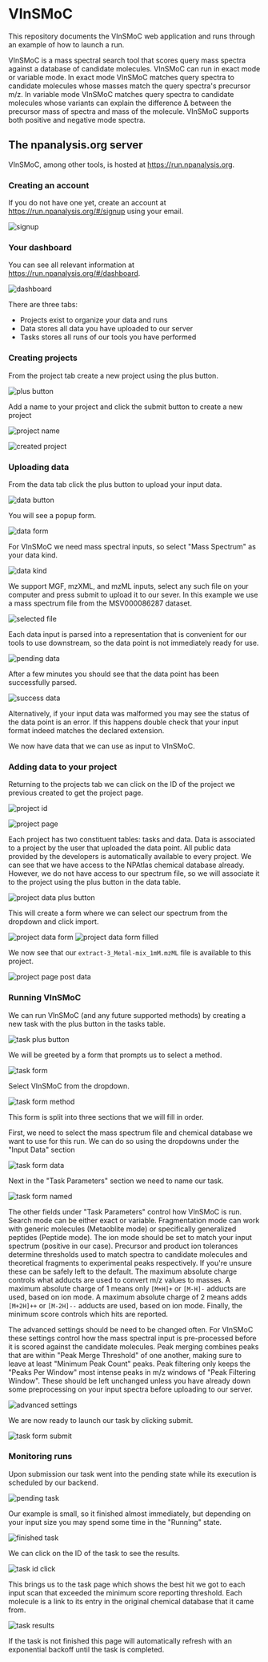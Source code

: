 # VInSMoC

This repository documents the VInSMoC web application and runs through an example of how to launch a run.

VInSMoC is a mass spectral search tool that scores query mass spectra against a database of candidate molecules.
VInSMoC can run in exact mode or variable mode.
In exact mode VInSMoC matches query spectra to candidate molecules whose masses match the query spectra's precursor m/z.
In variable mode VInSMoC matches query spectra to candidate molecules whose variants can explain the difference Δ between the precursor mass of spectra and mass of the molecule.
VInSMoC supports both positive and negative mode spectra.

## The npanalysis.org server
VInSMoC, among other tools, is hosted at <https://run.npanalysis.org>. 

### Creating an account
If you do not have one yet, create an account at <https://run.npanalysis.org/#/signup> using your email.

![signup](./images/signup.png)

### Your dashboard
You can see all relevant information at <https://run.npanalysis.org/#/dashboard>.

![dashboard](./images/dashboard.png)

There are three tabs:
- Projects exist to organize your data and runs
- Data stores all data you have uploaded to our server
- Tasks stores all runs of our tools you have performed

### Creating projects
From the project tab create a new project using the plus button.

![plus button](./images/plus_button.png)

Add a name to your project and click the submit button to create a new project

![project name](./images/project_name.png)

![created project](./images/created_project.png)

### Uploading data
From the data tab click the plus button to upload your input data.

![data button](./images/data_button.png)

You will see a popup form.

![data form](./images/data_form.png)

For VInSMoC we need mass spectral inputs, so select "Mass Spectrum" as your data kind.

![data kind](./images/data_kind.png)

We support MGF, mzXML, and mzML inputs, select any such file on your computer and press submit to upload it to our sever.
In this example we use a mass spectrum file from the MSV000086287 dataset.

![selected file](./images/selected_file.png)

Each data input is parsed into a representation that is convenient for our tools to use downstream, so the data point is not immediately ready for use.

![pending data](./images/pending_data.png)

After a few minutes you should see that the data point has been successfully parsed.

![success data](./images/success_data.png)

Alternatively, if your input data was malformed you may see the status of the data point is an error.
If this happens double check that your input format indeed matches the declared extension.

We now have data that we can use as input to VInSMoC.

### Adding data to your project
Returning to the projects tab we can click on the ID of the project we previous created to get the project page.

![project id](./images/project_id.png)

![project page](./images/project_page.png)

Each project has two constituent tables: tasks and data.
Data is associated to a project by the user that uploaded the data point.
All public data provided by the developers is automatically available to every project.
We can see that we have access to the NPAtlas chemical database already.
However, we do not have access to our spectrum file, so we will associate it to the project using the plus button in the data table.

![project data plus button](./images/project_data_plus_button.png)

This will create a form where we can select our spectrum from the dropdown and click import.

![project data form](./images/project_data_form.png)
![project data form filled](./images/project_data_form_filled.png)

We now see that our `extract-3_Metal-mix_1mM.mzML` file is available to this project.

![project page post data](./images/project_page_post_data.png)

### Running VInSMoC
We can run VInSMoC (and any future supported methods) by creating a new task with the plus button in the tasks table.

![task plus button](./images/task_plus_button.png)

We will be greeted by a form that prompts us to select a method.

![task form](./images/task_form.png)

Select VInSMoC from the dropdown.

![task form method](./images/task_form_method.png)

This form is split into three sections that we will fill in order.

First, we need to select the mass spectrum file and chemical database we want to use for this run.
We can do so using the dropdowns under the "Input Data" section

![task form data](./images/task_form_data.png)

Next in the "Task Parameters" section we need to name our task.

![task form named](./images/task_form_named.png)

The other fields under "Task Parameters" control how VInSMoC is run.
Search mode can be either exact or variable.
Fragmentation mode can work with generic molecules (Metaoblite mode) or specifically generalized peptides (Peptide mode).
The ion mode should be set to match your input spectrum (positive in our case).
Precursor and product ion tolerances determine thresholds used to match spectra to candidate molecules and theoretical fragments to experimental peaks respectively.
If you're unsure these can be safely left to the default.
The maximum absolute charge controls what adducts are used to convert m/z values to masses.
A maximum absolute charge of 1 means only `[M+H]+` or `[M-H]-` adducts are used, based on ion mode.
A maximum absolute charge of 2 means adds `[M+2H]++` or `[M-2H]--` adducts are used, based on ion mode.
Finally, the minimum score controls which hits are reported.

The advanced settings should be need to be changed often.
For VInSMoC these settings control how the mass spectral input is pre-processed before it is scored against the candidate molecules.
Peak merging combines peaks that are within "Peak Merge Threshold" of one another, making sure to leave at least "Minimum Peak Count" peaks.
Peak filtering only keeps the "Peaks Per Window" most intense peaks in m/z windows of "Peak Filtering Window".
These should be left unchanged unless you have already down some preprocessing on your input spectra before uploading to our server.

![advanced settings](./images/advanced_settings.png)

We are now ready to launch our task by clicking submit.

![task form submit](./images/task_form_submit.png)

### Monitoring runs
Upon submission our task went into the pending state while its execution is scheduled by our backend.

![pending task](./images/pending_task.png)

Our example is small, so it finished almost immediately, but depending on your input size you may spend some time in the "Running" state.

![finished task](./images/finished_task.png)

We can click on the ID of the task to see the results.

![task id click](./images/task_id_click.png)

This brings us to the task page which shows the best hit we got to each input scan that exceeded the minimum score reporting threshold.
Each molecule is a link to its entry in the original chemical database that it came from.

![task results](./images/task_results.png)

If the task is not finished this page will automatically refresh with an exponential backoff until the task is completed.
